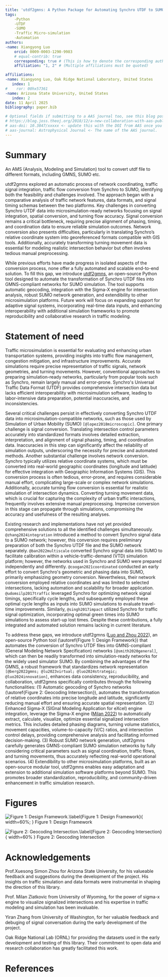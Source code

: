 ```yaml
---
title: 'utdf2gmns: A Python Package for Automating Synchro UTDF to SUMO Simulation'
tags:
    -Python
    -UTDF
    -SUMO
    -Traffic Micro-simulation
    -Automation
authors:
-name: Xiangyong Luo
    orcid: 0009-0003-1290-9983
    # equal-contrib: true
    corresponding: true # (This is how to denote the corresponding author)
    affiliation: "1, 2" # (Multiple affiliations must be quoted)

affiliations:
-name: Xiangyong Luo, Oak Ridge National Laboratory, United States
   index: 1
#    ror: 00hx57361
-name: Arizona State University, United States
   index: 2
date: 11 April 2025
bibliography: paper.bib

# Optional fields if submitting to a AAS journal too, see this blog post:
# https://blog.joss.theoj.org/2018/12/a-new-collaboration-with-aas-publishing
# aas-doi: 10.3847/xxxxx <- update this with the DOI from AAS once you know it.
# aas-journal: Astrophysical Journal <- The name of the AAS journal.
---
```


# Summary

An AMS (Analysis, Modeling and Simulation) tool to convert utdf file to different formats, including GMNS, SUMO etc.

utdf2gmns explored an automatic process of network coordinating, traffic signal integration, traffic flow conversion from Synchro to SUMO, identifying both the feasibility and challenges involved. The approach began with a comparative analysis of traffic network features, data formats, and signal timing schemas between the two platforms. Key challenges in converting Synchro UTDF data into microsimulation-ready networks focusing on signal integration, spatial conversion, and turning flow accuracy. Signal conversion remains a critical bottleneck, requiring precise alignment of phasing, timing, and coordination data to ensure reliable simulation outcomes. Network conversion also presents difficulties, particularly in translating Synchro’s relative coordinate system into georeferenced formats compatible with GIS tools. Additionally, accurately transforming turning movement data is essential for modeling realistic intersection behavior but often involves tedious manual preprocessing.

While previous efforts have made progress in isolated aspects of the conversion process, none offer a fully automated and scalable end-to-end solution. To fill this gap, we introduce [utdf2gmns](https://pypi.org/project/utdf2gmns/), an open-source Python tool designed to automate the transformation of Synchro UTDF files into GMNS-compliant networks for SUMO simulation. The tool supports automatic geocoding, integration with the Sigma-X engine for intersection analysis, robust SUMO network generation, and extendibility to other microsimulation platforms. Future work will focus on expanding support for adaptive signal systems, incorporating real-time data inputs, and enhancing interoperability with additional simulation frameworks to promote reproducibility and collaborative research in traffic modeling.

# Statement of need

Traffic microsimulation is essential for evaluating and enhancing urban transportation systems, providing insights into traffic flow management, congestion mitigation, and infrastructure improvements. Accurate simulations require precise representation of traffic signals, network geometries, and turning movements. However, conventional approaches to preparing simulation-ready networks, particularly from popular tools such as Synchro, remain largely manual and error-prone. Synchro's Universal Traffic Data Format (UTDF) provides comprehensive intersection data but lacks efficient interoperability with microsimulation software, leading to labor-intensive data preparation, potential inaccuracies, and inconsistencies.

Several critical challenges persist in effectively converting Synchro UTDF data into microsimulation-compatible networks, such as those used by Simulation of Urban Mobility (SUMO) `[@lopez2018microscopic]`. One primary challenge is signal conversion. Translating intersection control parameters accurately into standardized formats involves detailed extraction, interpretation, and alignment of signal phasing, timing, and coordination data. Inaccuracies in this step can significantly affect the reliability of simulation outputs, underscoring the necessity for precise and automated methods. Another substantial challenge involves network conversion. Synchro typically utilizes relative coordinate systems, which must be converted into real-world geographic coordinates (longitude and latitude) for effective integration with Geographic Information Systems (GIS). This conversion process is often tedious, error-prone, and requires considerable manual effort, complicating large-scale or complex network simulations. Additionally, accurate turning flow conversion is essential for realistic simulation of intersection dynamics. Converting turning movement data, which is crucial for capturing the complexity of urban traffic interactions, frequently involves extensive manual preprocessing. Imprecise conversion in this stage can propagate through simulations, compromising the accuracy and usefulness of the resulting analyses.

Existing research and implementations have not yet provided comprehensive solutions to all the identified challenges simultaneously. `@zhang2024integration` introduced a method to convert Synchro signal data to a SUMO network; however, this conversion requires preliminary preparation of both the Synchro UTDF file and the SUMO network separately. `@ban2022multiscale` converted Synchro signal data into SUMO to facilitate calibration within a vehicle-traffic-demand (VTD) simulation platform; however, the networks used in Synchro and SUMO were prepared independently and differently. `@coogan2021coordinated` conducted an early effort to convert Synchro's geometric and phasing data into SUMO, primarily emphasizing geometry conversion. Nevertheless, their network conversion employed relative coordinates and was limited to selected intersections, lacking automation and scalability for broader application. `@udomsilp2017traffic` leveraged Synchro for optimizing network signal timings, specifically cycle lengths, and subsequently employed these optimal cycle lengths as inputs into SUMO simulations to evaluate travel-time improvements. Similarly, `@singh2017impact` utilized Synchro for traffic signal optimization, incorporating optimal green times into SUMO simulations to assess start-up lost times. Despite these contributions, a fully integrated and automated solution remains lacking in current literature.

To address these gaps, we introduce utdf2gmns ([Luo and Zhou 2022](https://github.com/xyluo25/utdf2gmns)), an open-source Python tool (\autoref{Figure 1: Design Framework}) that automates the conversion of Synchro UTDF files into GMNS-compliant (General Modeling Network Specification) networks `[@smith2020general]`, which can then be readily transformed into simulation-ready networks for the widely used simulator SUMO. By combining the advantages of the GMNS, a robust framework that standardizes network representation `[@berg2022gmns; @lu2023virtual; @luo2024strategic; @luo2024innovation]`, enhances data consistency, reproducibility, and collaboration, utdf2gmns specifically contributes through the following functionalities: (1) Automatic geocoding of Synchro networks (\autoref{Figure 2: Geocoding Intersection}), automates the transformation of relative coordinates into precise longitude and latitude, significantly reducing manual effort and ensuring accurate spatial representation. (2) Enhanced Sigma-X (SIGnal Modeling Application for eXcel) engine integration, leverage the Sigma-X engine ([Milan 2022](https://github.com/milan1981/Sigma-X)) to automatically extract, calculate, visualize, optimize essential signalized intersection metrics. This includes detailed phasing diagrams, turning volume statistics, movement capacities, volume-to-capacity (V/C) ratios, and intersection control delays, providing comprehensive analysis and facilitating informed decision-making. (3) Robust SUMO network generation, utdf2gmns carefully generates GMNS-compliant SUMO simulation networks by fully considering critical parameters such as signal coordination, traffic flows, and turning movements, thus accurately reflecting real-world operational scenarios. (4) Extendibility to other microsimulation platforms, built as an open-source modular tool, utdf2gmns enables easy adaptation and extension to additional simulation software platforms beyond SUMO. This promotes broader standardization, reproducibility, and community-driven enhancement in traffic simulation research.

# Figures

![Figure 1: Design Framework.\label{Figure 1: Design Framework}](docs/source/_static/framework.png){ width=60%; }
Figure 1: Design Framework

![Figure 2: Geocoding Intersection.\label{Figure 2: Geocoding Intersection}](docs/source/_static/geocoding_intersection.png){ width=60% }
Figure 2: Geocoding Intersection

# Acknowledgements

Prof.Xuesong Simon Zhou for Arizona State University, for his valueable feedback and suggestions during the development of the project. His insights on traffic simulation and data formats were instrumental in shaping the direction of this library.

Prof. Milan Zlatkovic from University of Wyoming, for the power of sigma-x engine to visualize signalized intersections and his expertise in traffic modeling and simulation has been invaluable.

Yiran Zhang from University of Washington, for her valuable feedback and debuging of signal conversation during the early development of the project.

Oak Ridge National Lab (ORNL) for providing the datasets used in the early development and testing of this library. Their commitment to open data and research collaboration has greatly facilitated this work.

# References
